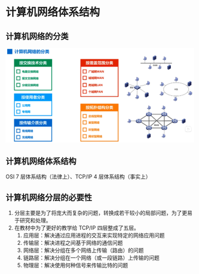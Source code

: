 # 计算机网络体系结构

## 计算机网络的分类

![Alt](./image/计算机网络的分类.png)

## 计算机网络体系结构

OSI 7 层体系结构（法律上）、TCP/IP 4 层体系结构（事实上）

## 计算机网络分层的必要性

1. 分层主要是为了将庞大而复杂的问题，转换成若干较小的局部问题，为了更易于研究和处理。
2. 在教材中为了更好的教学给 TCP/IP 四层整成了五层。
   1. 应用层：解决通过应用进程的交互来实现特定的网络应用问题
   2. 传输层：解决进程之间基于网络的通信问题
   3. 网络层：解决分组在多个网络上传输（路由）的问题
   4. 链路层：解决分组在一个网络（或一段链路）上传输的问题
   5. 物理层：解决使用何种信号来传输比特的问题

